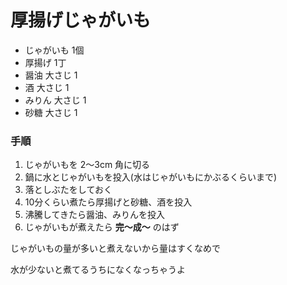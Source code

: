 厚揚げじゃがいも
================

* じゃがいも 1個
* 厚揚げ 1丁
* 醤油 大さじ 1
* 酒 大さじ 1
* みりん 大さじ 1
* 砂糖 大さじ 1

### 手順

1. じゃがいもを 2〜3cm 角に切る
1. 鍋に水とじゃがいもを投入(水はじゃがいもにかぶるくらいまで)
1. 落としぶたをしておく
1. 10分くらい煮たら厚揚げと砂糖、酒を投入
1. 沸騰してきたら醤油、みりんを投入
1. じゃがいもが煮えたら **完〜成〜** のはず

じゃがいもの量が多いと煮えないから量はすくなめで

水が少ないと煮てるうちになくなっちゃうよ
